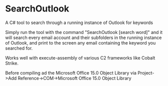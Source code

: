 # SearchOutlook
A C# tool to search through a running instance of Outlook for keywords


Simply run the tool with the command "SearchOutlook [search word]" and it will search every email account and their subfolders in the running instance of Outlook, and print to the screen any email containing the keyword you searched for.
  
 Works well with execute-assembly of various C2 frameworks like Cobalt Strike.

Before compiling ad the Microsoft Office 15.0 Object Library via Project->Add Reference->COM->Microsoft Office 15.0 Object Library
